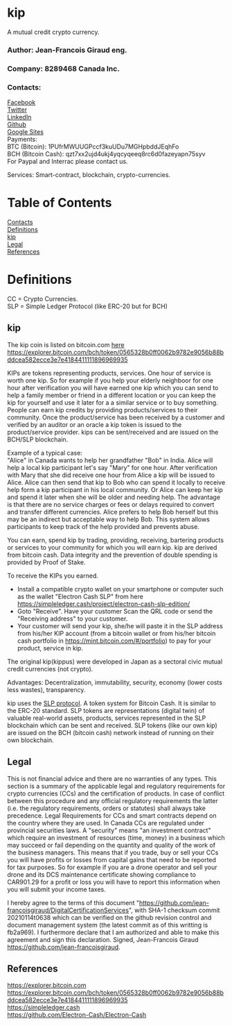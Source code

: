 # kip
A mutual credit crypto currency.
### Author: Jean-Francois Giraud eng.
### Company: 8289468 Canada Inc.
### Contacts:  
[Facebook](https://www.facebook.com/jeanfrancois.giraud.52/)  
[Twitter](https://twitter.com/8289468)  
[LinkedIn](https://linkedin.com/in/jfgiraudengineer)  
[Github](https://github.com/jean-francoisgiraud/DigitalCurrenciesKnowledgeBase)  
[Google Sites](https://sites.google.com/site/8289468canadainc)  
Payments:   
BTC (Bitcoin): 1PUfrMWUUGPccf3kuUDu7MGHpbddJEqhFo  
BCH (Bitcoin Cash): qzt7xx2ujd4ukj4yqcyqeeq8rc6d0fazeyapn75syv  
For Paypal and Interrac please contact us.  

Services: Smart-contract, blockchain, crypto-currencies.  

# Table of Contents
[Contacts](#contacts)  
[Definitions](#Definitions)  
[kip](#kip)  
[Legal](#Legal)  
[References](#References)  

# Definitions 
CC = Crypto Currencies.  
SLP = Simple Ledger Protocol (like ERC-20 but for BCH)  

## kip  
The kip coin is listed on bitcoin.com [here](https://explorer.bitcoin.com/bch/token/0565328b0ff0062b9782e9056b88bddcea582ecce3e7e4184411111896969935)  
https://explorer.bitcoin.com/bch/token/0565328b0ff0062b9782e9056b88bddcea582ecce3e7e4184411111896969935

KIPs are tokens representing products, services. One hour of service is worth one kip. So for example if you help your elderly neighboor for one hour after verification you will have earned one kip which you can send to help a family member or friend in a different location or you can keep the kip for yourself and use it later for a a similar service or to buy something. People can earn kip credits by providing products/services to their community. Once the product/service has been received by a customer and verified by an auditor or an oracle a kip token is issued to the product/service provider. kips can be sent/received and are issued on the BCH/SLP blockchain.  

Example of a typical case:  
"Alice" in Canada wants to help her grandfather "Bob" in India. Alice will help a local kip participant let's say "Mary" for one hour. After verification with Mary that she did receive one hour from Alice a kip will be issued to Alice. Alice can then send that kip to Bob who can spend it locally to receive help form a kip participant in his local community.  Or Alice can keep her kip and spend it later when she will be older and needing help. The advantage is that there are no service charges or fees or delays required to convert and transfer different currencies. Alice prefers to help Bob herself but this may be an indirect but acceptable way to help Bob. This system allows participants to keep track of the help provided and prevents abuse.  

You can earn, spend kip by trading, providing, receiving, bartering products or services to your community for which you will earn kip. kip are derived from bitcoin cash. Data integrity and the prevention of double spending is provided by Proof of Stake.  

To receive the KIPs you earned.  
- Install a compatible crypto wallet on your smartphone or computer such as the wallet "Electron Cash SLP" from here https://simpleledger.cash/project/electron-cash-slp-edition/  
- Goto "Receive". Have your customer Scan the QRL code or send the "Receiving address" to your customer.  
- Your customer will send your kip, she/he will paste it in the SLP address from his/her KIP account (from a bitcoin wallet or from his/her bitcoin cash portfolio in https://mint.bitcoin.com/#/portfolio) to pay for your product, service in kip. 

The original kip(kippus) were developed in Japan as a sectoral civic mutual credit currencies (not crypto).  

Advantages: Decentralization, immutability, security, economy (lower costs less wastes), transparency.  

kip uses the [SLP protocol](https://simpleledger.cash). A token system for Bitcoin Cash. It is similar to the ERC-20 standard. SLP tokens are representations (digital twin) of valuable real-world assets, products, services represented in the SLP blockchain which can be sent and received. SLP tokens (like our own kip) are issued on the BCH (bitcoin cash) network instead of running on their own blockchain.  

## Legal

This is not financial advice and there are no warranties of any types. This section is a summary of the applicable legal and regulatory requirements for crypto currencies (CCs) and the certification of products. In case of conflict between this procedure and any official regulatory requirements the latter (i.e. the regulatory requirements, orders or statutes) shall always take precedence. Legal Requirements for CCs and smart contracts depend on the country where they are used. In Canada CCs are regulated under provincial securities laws. A "security" means "an investment contract" which require an investment of resources (time, money) in a business which may succeed or fail depending on the quantity and quality of the work of the business managers. This means that if you trade, buy or sell your CCs you will have profits or losses from capital gains that need to be reported for tax purposes. So for example if you are a drone operator and sell your drone and its DCS maintenance certificate showing compliance to CAR901.29 for a profit or loss you will have to report this information when you will submit your income taxes.  

I hereby agree to the terms of this document "https://github.com/jean-francoisgiraud/DigitalCertificationServices", with SHA-1 checksum commit 20210114t0638 which can be verified on the github revision control and document management system (the latest commit as of this writting is fb2a969). I furthermore declare that I am authorized and able to make this agreement and sign this declaration.  Signed, Jean-Francois Giraud https://github.com/jean-francoisgiraud. 

## References
https://explorer.bitcoin.com  
https://explorer.bitcoin.com/bch/token/0565328b0ff0062b9782e9056b88bddcea582ecce3e7e4184411111896969935  
https://simpleledger.cash  
https://github.com/Electron-Cash/Electron-Cash  
